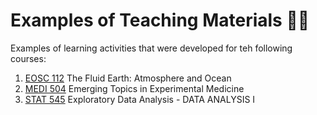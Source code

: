 # Examples of Teaching Materials 📓📒

Examples of learning activities that were developed for teh following courses:

1. [EOSC 112](https://github.com/yuliaUU/worksheets-examples/tree/main/climate-model-exercise) The Fluid Earth: Atmosphere and Ocean
2. [MEDI 504](https://github.com/yuliaUU/worksheets-examples/tree/main/medi504) Emerging Topics in Experimental Medicine
3. [STAT 545](https://github.com/yuliaUU/worksheets-examples/tree/main/stat545) Exploratory Data Analysis - DATA ANALYSIS I
